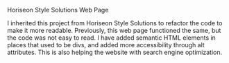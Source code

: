 
Horiseon Style Solutions Web Page

I inherited this project from Horiseon Style Solutions to refactor the code to make it more readable.
Previously, this web page functioned the same, but the code was not easy to read.
I have added semantic HTML elements in places that used to be divs, and added more accessibility through alt attributes.
This is also helping the website with search engine optimization.


